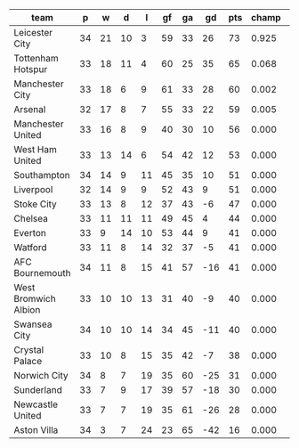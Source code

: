 |         team         | p  | w  | d  | l  | gf | ga | gd  | pts | champ |  1-4  |  5-7  |  rlg  |
|----------------------|----|----|----|----|----|----|-----|-----|-------|-------|-------|-------|
| Leicester City       | 34 | 21 | 10 |  3 | 59 | 33 |  26 |  73 | 0.925 | 1.000 | 0.000 | 0.000|
| Tottenham Hotspur    | 33 | 18 | 11 |  4 | 60 | 25 |  35 |  65 | 0.068 | 0.998 | 0.002 | 0.000|
| Manchester City      | 33 | 18 |  6 |  9 | 61 | 33 |  28 |  60 | 0.002 | 0.911 | 0.089 | 0.000|
| Arsenal              | 32 | 17 |  8 |  7 | 55 | 33 |  22 |  59 | 0.005 | 0.916 | 0.084 | 0.000|
| Manchester United    | 33 | 16 |  8 |  9 | 40 | 30 |  10 |  56 | 0.000 | 0.120 | 0.853 | 0.000|
| West Ham United      | 33 | 13 | 14 |  6 | 54 | 42 |  12 |  53 | 0.000 | 0.048 | 0.877 | 0.000|
| Southampton          | 34 | 14 |  9 | 11 | 45 | 35 |  10 |  51 | 0.000 | 0.000 | 0.311 | 0.000|
| Liverpool            | 32 | 14 |  9 |  9 | 52 | 43 |   9 |  51 | 0.000 | 0.007 | 0.725 | 0.000|
| Stoke City           | 33 | 13 |  8 | 12 | 37 | 43 |  -6 |  47 | 0.000 | 0.000 | 0.040 | 0.000|
| Chelsea              | 33 | 11 | 11 | 11 | 49 | 45 |   4 |  44 | 0.000 | 0.000 | 0.018 | 0.000|
| Everton              | 33 |  9 | 14 | 10 | 53 | 44 |   9 |  41 | 0.000 | 0.000 | 0.000 | 0.000|
| Watford              | 33 | 11 |  8 | 14 | 32 | 37 |  -5 |  41 | 0.000 | 0.000 | 0.000 | 0.000|
| AFC Bournemouth      | 34 | 11 |  8 | 15 | 41 | 57 | -16 |  41 | 0.000 | 0.000 | 0.000 | 0.000|
| West Bromwich Albion | 33 | 10 | 10 | 13 | 31 | 40 |  -9 |  40 | 0.000 | 0.000 | 0.000 | 0.000|
| Swansea City         | 34 | 10 | 10 | 14 | 34 | 45 | -11 |  40 | 0.000 | 0.000 | 0.000 | 0.001|
| Crystal Palace       | 33 | 10 |  8 | 15 | 35 | 42 |  -7 |  38 | 0.000 | 0.000 | 0.000 | 0.003|
| Norwich City         | 34 |  8 |  7 | 19 | 35 | 60 | -25 |  31 | 0.000 | 0.000 | 0.000 | 0.704|
| Sunderland           | 33 |  7 |  9 | 17 | 39 | 57 | -18 |  30 | 0.000 | 0.000 | 0.000 | 0.442|
| Newcastle United     | 33 |  7 |  7 | 19 | 35 | 61 | -26 |  28 | 0.000 | 0.000 | 0.000 | 0.849|
| Aston Villa          | 34 |  3 |  7 | 24 | 23 | 65 | -42 |  16 | 0.000 | 0.000 | 0.000 | 1.000|

